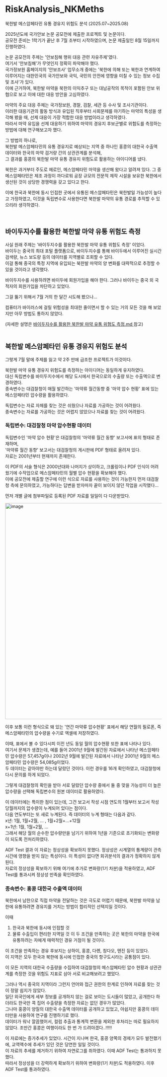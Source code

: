 # RiskAnalysis_NKMeths
북한발 메스암페타민 유통 경유지 위험도 분석 (2025.07~2025.08)  

2025년도에 국가안보 논문 공모전에 제출한 프로젝트 및 논문이다.  
공모전 준비는 1학기가 끝난 후 7월 초부터 시작하였으며, 논문 제출일인 8월 15일까지 진행하였다.  

논문 공모전의 주제는 '안보침해 행위 대응 관련 자유주제'였다.  
여기서 '안보침해'가 무엇인지 정확히 파악해야 했다.  
국가정보원 홈페이지의 '안보조사' 업무소개 중에는 '북한에 의해 또는 북한과 연계하여 이루어지는 대한민국의 국가안보와 국익, 국민의 안전에 영향을 미칠 수 있는 정보 수집 및 조사'가 있다.  
이에 근거하여, 북한발 마약을 북한의 이익추구 또는 대남공작의 목적이 포함된 안보 위협으로 보고 이에 대한 대응 방안을 고심하였다.  

마약의 주요 대응 주체는 국가정보원, 경찰, 검찰, 세관 등 수사 및 조사기관이다.  
이러한 대응기관의 활동 방식과 유입된 직후부터 사회문제를 야기하는 마약의 특성을 생각해 봤을 때, 선제 대응이 가장 적합한 대응 방법이라고 생각하였다.  
따라서 마약 유입을 선제 대응하기 위하여 마약의 경유지 후보군별로 위험도를 측정하는 방법에 대해 연구해보고자 했다.  

그 방법의 하나로,  
북한발 메스암페타민의 유통 경유지로 예상되는 지역 중 하나인 홍콩의 대한국 수출액 데이터와 한국의 마약 검거량 간의 상관관계를 분석해,  
그 결과를 홍콩의 북한발 마약 유통 경유지 위험도로 활용하는 아이디어를 냈다.

북한은 과거부터 주도로 헤로인, 메스암페타민 마약을 생산해 왔다고 알려져 있다.
그 중 메스암페타민은 제조 과정이 까다로워 공장 규모의 전문적 제작 시설을 보유한 북한에서 생산된 것이 상당한 경쟁력을 갖고 있다고 한다.

이에 한국과 북한에 동시 인접한 곳에서 유통된 메스암페타민은 북한발일 가능성이 높다고 가정하였고, 이것을 독립변수로 사용한다면 북한발 마약의 유통 경로를 추적할 수 있으리라 생각하였다.

<br>

## 바이두지수를 활용한 북한발 마약 유통 위험도 측정
사실 원래 주제는 '바이두지수를 활용한 북한발 마약 유통 위험도 측정' 이었다.  
바이두는 중국의 최대 포털 플랫폼으로, 바이두지수를 통해 바이두에서 이루어진 실시간 검색량, 뉴스 보도량 등의 데이터를 지역별로 조회할 수 있다.  
이걸 통해 중국의 특정 지역에 유입되는 북한발 마약의 양 변화를 대략적으로 추정할 수 있을 것이라고 생각했다.  

바이두지수를 사용하려면 바이두에 회원가입을 해야 한다. 그러나 바이두는 중국 외 국적자의 회원가입을 차단하고 있었다.  

그걸 뚫기 위해서 7월 거의 한 달간 시도해 봤으나...  

컴퓨터가 바이러스에 걸릴 위험성을 최대한 줄이면서 할 수 있는 거의 모든 것을 해 보았지만 아무 방법도 통하지 않았다.

(자세한 설명은 [바이두지수를 활용한 북한발 마약 유통 위험도 측정.md
](https://github.com/SeizeMyDay/RiskAnalysis_NKMeths/blob/main/%EB%B0%94%EC%9D%B4%EB%91%90%EC%A7%80%EC%88%98%EB%A5%BC%20%ED%99%9C%EC%9A%A9%ED%95%9C%20%EB%B6%81%ED%95%9C%EB%B0%9C%20%EB%A7%88%EC%95%BD%20%EC%9C%A0%ED%86%B5%20%EC%9C%84%ED%97%98%EB%8F%84%20%EC%B8%A1%EC%A0%95.md) 참고)  
<br>

## 북한발 메스암페타민 유통 경유지 위험도 분석
그렇게 7월 말에 주제를 잃고 약 2주 만에 급조한 프로젝트가 이것이다.  

북한발 마약 유통 경유지 위험도를 측정하는 아이디어는 동일하게 유지하였다.  
대신 독립변수를 바이두지수에서 해당 도시에서 한국으로의 수출량 또는 수출액으로 변경하였다.  
종속변수는 대검찰청이 매월 발간하는 '마약류 월간동향 중 '마약 압수 현황' 표에 있는 메스암페타민 압수량을 활용하였다.  

독립변수는 자료 자체를 찾는 것은 쉬웠으나 자료를 가공하는 것이 어려웠다.  
종속변수는 자료를 가공하는 것은 어렵지 않았으나 자료를 찾는 것이 어려웠다.  

### 독립변수: 대검찰청 마약 압수현황 데이터
독립변수인 '마약 압수 현황'은 대검찰청의 '마약류 월간 동향' 보고서에 표의 형태로 존재하며,  
'마약류 월간 동향' 보고서는 대검찰청의 게시판에 PDF 형태로 올려져 있다.  
자료는 2001년부터 현재까지 존재한다.  

이 PDF의 서술 형식은 2000년대와 나머지가 상이하고, 크롤링이나 PDF 인식이 어려웠기에 수작업으로 메스암페타민의 월별 압수 현황을 확보해야 했다.  
이에 공모전에 제출할 연구에 이런 식으로 자료를 사용하는 것이 가능한지 먼저 대검찰청 측에 문의하였고, 가능하다는 답변을 받자마자 끝이 보이지 않던 작업을 시작했다...  

먼저 개별 글에 첨부파일로 등록된 PDF 자료를 일일이 다 다운받았다.  

<img width="639" height="696" alt="image" src="https://github.com/user-attachments/assets/c6293cfd-5a84-4b23-bbe1-245a12190b5b" />  

이후 보통 이런 형식으로 돼 있는 '연간 마약류 압수현황' 표에서 해당 연월의 필로폰, 즉 메스암페타민의 압수량을 수기로 엑셀에 저장하였다.  

이때, 표에서 볼 수 있다시피 이전 년도 동일 월의 압수현황 또한 표에 나타나 있다.  
여기서 문제가 생겼는데, 예를 들어 2001년 9월에 발간된 자료에서 나타난 메스암페타민 압수량은 57,457g이나 2002년 9월에 발간된 자료에서 나타난 2001년 9월의 메스암페타민 압수량은 54,085g이었다.  
두 데이터는 같아야만 하는데 달랐던 것이다. 이런 경우를 16개 확인하였고, 대검찰청에 다시 문의를 하게 되었다.  

그렇게 대검찰청의 확인을 받아 서로 달랐던 압수량 중에서 둘 중 맞을 가능성이 더 높은 압수량을 선택해 독립변수의 원본 데이터로 활용하였다.  

이 데이터에는 특이한 점이 있는데, 그건 보고서 작성 시점 연도의 1월부터 보고서 작성 당월까지의 압수량이 누계되어 있다는 점이다.  
다음 연도부터는 또 새로 누계된다. 즉 데이터의 누계 형태는 다음과 같다.  
x년: 1월, 1월+2월, ... , 1월+2월+...+12월  
x+1년: 1월, 1월+2월, ...  
그래서 해당 월의 순수한 압수량만을 남기기 위하여 1년을 기준으로 초기화되는 변화량이 되도록 전처리하였다.  

ADF Test 결과 이 자료는 정상성을 확보하지 못했다. 정상성은 시계열의 통계량이 관측 시간에 영향을 받지 않는 특성이다. 이 특성이 없다면 회귀분석의 결과가 정확하지 않게 된다.  
자료의 정상성을 확보하기 위해 여기에 추가로 변화량(1기 차분)을 적용하였고, ADF Test를 통과시켜 정상성 만족을 확인하였다.  

### 종속변수: 홍콩 대한국 수출액 데이터
북한에서 남한으로 직접 마약을 전달하는 것은 극도로 어렵기 때문에, 북한발 마약을 남한에 유통하려면 경유지를 거치는 방법이 합리적인 선택지일 것이다.  

이때  
1. 한국과 북한에 동시에 인접할 것
2. 물류 수출입이 편리한 지역일 것
이 두 조건을 만족하는 곳은 북한의 마약을 한국에 유통하려는 자에게 매력적인 경유 거점이 될 것이다.  

이 조건을 만족하는 경유 후보지는 상하이, 홍콩, 다롄, 칭다오, 톈진 등이 있었다.  
이 지역은 모두 한국과 북한에 동시에 인접한 중국의 항구도시라는 공통점이 있다.  

이 모든 지역의 대한국 수출량을 수집하여 대검찰청의 메스암페타민 압수 현황과 상관관계를 측정한 것을 위험도 지표로 삼아 서로 비교해보려고 했었다.  

그러나 역시 중국의 지역이라 그런지 언어와 접근 권한의 한계로 인하여 자료를 찾는 것이 정말 쉽지가 않았다.  
일단 외국인에게 세부 정보를 공개하지 않는 걸로 보이는 도시들이 많았고, 공개한다 하더라도 한국만 콕 집어 수출량을 측정한 자료는 없던 경우가 많았다.  
그나마 홍콩이 양질의 대한국 수출액 데이터를 공개하고 있었고, 아쉽지만 홍콩의 데이터만을 사용하여 연구를 진행하기로 했다.  
데이터가 워낙 깔끔했어서, 컬럼 추출과 통계적 변환을 제외한 후처리는 따로 필요하지 않았다. 조만간 홍콩은 여행이라도 한 번 가 드려야겠다..!!!!!  

이 자료에는 증가추세가 있었다. 시간이 지나며 한국, 홍콩 양쪽의 경제가 모두 발전했기에, 교역액수에 추세가 있던 것은 당연한 일일 것이다.  
이 자료의 추세를 제거하기 위하여 자연로그를 취하였다. 이때 ADF Test는 통과하지 못했다.  
따라서 정상성을 더 강력하게 확보하기 위하여 변화량(1기 차분)도 적용하였다. 이후 ADF Test를 통과하였다.  
